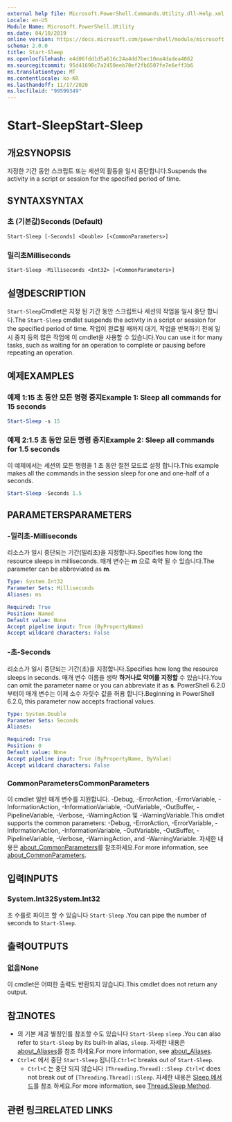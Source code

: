 ```yaml
---
external help file: Microsoft.PowerShell.Commands.Utility.dll-Help.xml
Locale: en-US
Module Name: Microsoft.PowerShell.Utility
ms.date: 04/10/2019
online version: https://docs.microsoft.com/powershell/module/microsoft.powershell.utility/start-sleep?view=powershell-7.2&WT.mc_id=ps-gethelp
schema: 2.0.0
title: Start-Sleep
ms.openlocfilehash: e4d06fdd1d5a616c24a4dd7bec10ea4dadea4062
ms.sourcegitcommit: 95d41698c7a2450eeb70ef2fb6507fe7e6eff3b6
ms.translationtype: MT
ms.contentlocale: ko-KR
ms.lasthandoff: 11/17/2020
ms.locfileid: "99599349"
---
```

# <span data-ttu-id="01150-102">Start-Sleep</span><span class="sxs-lookup"><span data-stu-id="01150-102">Start-Sleep</span></span>

## <span data-ttu-id="01150-103">개요</span><span class="sxs-lookup"><span data-stu-id="01150-103">SYNOPSIS</span></span>
<span data-ttu-id="01150-104">지정한 기간 동안 스크립트 또는 세션의 활동을 일시 중단합니다.</span><span class="sxs-lookup"><span data-stu-id="01150-104">Suspends the activity in a script or session for the specified period of time.</span></span>

## <span data-ttu-id="01150-105">SYNTAX</span><span class="sxs-lookup"><span data-stu-id="01150-105">SYNTAX</span></span>

### <span data-ttu-id="01150-106">초 (기본값)</span><span class="sxs-lookup"><span data-stu-id="01150-106">Seconds (Default)</span></span>

```
Start-Sleep [-Seconds] <Double> [<CommonParameters>]
```

### <span data-ttu-id="01150-107">밀리초</span><span class="sxs-lookup"><span data-stu-id="01150-107">Milliseconds</span></span>

```
Start-Sleep -Milliseconds <Int32> [<CommonParameters>]
```

## <span data-ttu-id="01150-108">설명</span><span class="sxs-lookup"><span data-stu-id="01150-108">DESCRIPTION</span></span>

<span data-ttu-id="01150-109">`Start-Sleep`Cmdlet은 지정 된 기간 동안 스크립트나 세션의 작업을 일시 중단 합니다.</span><span class="sxs-lookup"><span data-stu-id="01150-109">The `Start-Sleep` cmdlet suspends the activity in a script or session for the specified period of time.</span></span> <span data-ttu-id="01150-110">작업이 완료될 때까지 대기, 작업을 반복하기 전에 일시 중지 등의 많은 작업에 이 cmdlet을 사용할 수 있습니다.</span><span class="sxs-lookup"><span data-stu-id="01150-110">You can use it for many tasks, such as waiting for an operation to complete or pausing before repeating an operation.</span></span>

## <span data-ttu-id="01150-111">예제</span><span class="sxs-lookup"><span data-stu-id="01150-111">EXAMPLES</span></span>

### <span data-ttu-id="01150-112">예제 1:15 초 동안 모든 명령 중지</span><span class="sxs-lookup"><span data-stu-id="01150-112">Example 1: Sleep all commands for 15 seconds</span></span>

```powershell
Start-Sleep -s 15
```

### <span data-ttu-id="01150-113">예제 2:1.5 초 동안 모든 명령 중지</span><span class="sxs-lookup"><span data-stu-id="01150-113">Example 2: Sleep all commands for 1.5 seconds</span></span>

<span data-ttu-id="01150-114">이 예제에서는 세션의 모든 명령을 1 초 동안 절전 모드로 설정 합니다.</span><span class="sxs-lookup"><span data-stu-id="01150-114">This example makes all the commands in the session sleep for one and one-half of a seconds.</span></span>

```powershell
Start-Sleep -Seconds 1.5
```

## <span data-ttu-id="01150-115">PARAMETERS</span><span class="sxs-lookup"><span data-stu-id="01150-115">PARAMETERS</span></span>

### <span data-ttu-id="01150-116">-밀리초</span><span class="sxs-lookup"><span data-stu-id="01150-116">-Milliseconds</span></span>

<span data-ttu-id="01150-117">리소스가 일시 중단되는 기간(밀리초)을 지정합니다.</span><span class="sxs-lookup"><span data-stu-id="01150-117">Specifies how long the resource sleeps in milliseconds.</span></span> <span data-ttu-id="01150-118">매개 변수는 **m** 으로 축약 될 수 있습니다.</span><span class="sxs-lookup"><span data-stu-id="01150-118">The parameter can be abbreviated as **m**.</span></span>

```yaml
Type: System.Int32
Parameter Sets: Milliseconds
Aliases: ms

Required: True
Position: Named
Default value: None
Accept pipeline input: True (ByPropertyName)
Accept wildcard characters: False
```

### <span data-ttu-id="01150-119">-초</span><span class="sxs-lookup"><span data-stu-id="01150-119">-Seconds</span></span>

<span data-ttu-id="01150-120">리소스가 일시 중단되는 기간(초)을 지정합니다.</span><span class="sxs-lookup"><span data-stu-id="01150-120">Specifies how long the resource sleeps in seconds.</span></span> <span data-ttu-id="01150-121">매개 변수 이름을 생략 **하거나로 약어를 지정할** 수 있습니다.</span><span class="sxs-lookup"><span data-stu-id="01150-121">You can omit the parameter name or you can abbreviate it as **s**.</span></span> <span data-ttu-id="01150-122">PowerShell 6.2.0부터이 매개 변수는 이제 소수 자릿수 값을 허용 합니다.</span><span class="sxs-lookup"><span data-stu-id="01150-122">Beginning in PowerShell 6.2.0, this parameter now accepts fractional values.</span></span>

```yaml
Type: System.Double
Parameter Sets: Seconds
Aliases:

Required: True
Position: 0
Default value: None
Accept pipeline input: True (ByPropertyName, ByValue)
Accept wildcard characters: False
```

### <span data-ttu-id="01150-123">CommonParameters</span><span class="sxs-lookup"><span data-stu-id="01150-123">CommonParameters</span></span>

<span data-ttu-id="01150-124">이 cmdlet 일반 매개 변수를 지원합니다. -Debug, -ErrorAction, -ErrorVariable, -InformationAction, -InformationVariable, -OutVariable, -OutBuffer, -PipelineVariable, -Verbose, -WarningAction 및 -WarningVariable.</span><span class="sxs-lookup"><span data-stu-id="01150-124">This cmdlet supports the common parameters: -Debug, -ErrorAction, -ErrorVariable, -InformationAction, -InformationVariable, -OutVariable, -OutBuffer, -PipelineVariable, -Verbose, -WarningAction, and -WarningVariable.</span></span> <span data-ttu-id="01150-125">자세한 내용은 [about_CommonParameters](../Microsoft.PowerShell.Core/About/about_CommonParameters.md)를 참조하세요.</span><span class="sxs-lookup"><span data-stu-id="01150-125">For more information, see [about_CommonParameters](../Microsoft.PowerShell.Core/About/about_CommonParameters.md).</span></span>

## <span data-ttu-id="01150-126">입력</span><span class="sxs-lookup"><span data-stu-id="01150-126">INPUTS</span></span>

### <span data-ttu-id="01150-127">System.Int32</span><span class="sxs-lookup"><span data-stu-id="01150-127">System.Int32</span></span>

<span data-ttu-id="01150-128">초 수를로 파이프 할 수 있습니다 `Start-Sleep` .</span><span class="sxs-lookup"><span data-stu-id="01150-128">You can pipe the number of seconds to `Start-Sleep`.</span></span>

## <span data-ttu-id="01150-129">출력</span><span class="sxs-lookup"><span data-stu-id="01150-129">OUTPUTS</span></span>

### <span data-ttu-id="01150-130">없음</span><span class="sxs-lookup"><span data-stu-id="01150-130">None</span></span>

<span data-ttu-id="01150-131">이 cmdlet은 어떠한 출력도 반환되지 않습니다.</span><span class="sxs-lookup"><span data-stu-id="01150-131">This cmdlet does not return any output.</span></span>

## <span data-ttu-id="01150-132">참고</span><span class="sxs-lookup"><span data-stu-id="01150-132">NOTES</span></span>

- <span data-ttu-id="01150-133">의 기본 제공 별칭인를 참조할 수도 있습니다 `Start-Sleep` `sleep` .</span><span class="sxs-lookup"><span data-stu-id="01150-133">You can also refer to `Start-Sleep` by its built-in alias, `sleep`.</span></span> <span data-ttu-id="01150-134">자세한 내용은 [about_Aliases](../Microsoft.PowerShell.Core/About/about_Aliases.md)를 참조 하세요.</span><span class="sxs-lookup"><span data-stu-id="01150-134">For more information, see [about_Aliases](../Microsoft.PowerShell.Core/About/about_Aliases.md).</span></span>
- <span data-ttu-id="01150-135">`Ctrl+C` 에서 중단 `Start-Sleep` 됩니다.</span><span class="sxs-lookup"><span data-stu-id="01150-135">`Ctrl+C` breaks out of `Start-Sleep`.</span></span>
  - <span data-ttu-id="01150-136">`Ctrl+C` 는 중단 되지 않습니다 `[Threading.Thread]::Sleep` .</span><span class="sxs-lookup"><span data-stu-id="01150-136">`Ctrl+C` does not break out of `[Threading.Thread]::Sleep`.</span></span> <span data-ttu-id="01150-137">자세한 내용은 [Sleep 메서드](/dotnet/api/system.threading.thread.sleep)를 참조 하세요.</span><span class="sxs-lookup"><span data-stu-id="01150-137">For more information, see [Thread.Sleep Method](/dotnet/api/system.threading.thread.sleep).</span></span>

## <span data-ttu-id="01150-138">관련 링크</span><span class="sxs-lookup"><span data-stu-id="01150-138">RELATED LINKS</span></span>

